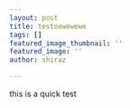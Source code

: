 ```yaml
---
layout: post
title: testoewewewe
tags: []
featured_image_thumbnail: ''
featured_image: ''
author: shiraz

---
```

this is a quick test